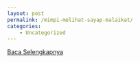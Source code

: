 ```yaml
---
layout: post
permalink: /mimpi-melihat-sayap-malaikat/
categories:
    - Uncategorized
---
```


[Baca Selengkapnya](/07)